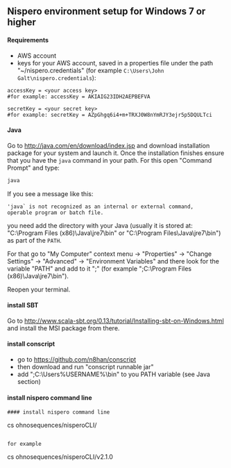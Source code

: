 ## Nispero environment setup for Windows 7 or higher

#### Requirements

* AWS account
* keys for your AWS account, saved in a properties file under the path "~/nispero.credentials" (for example `C:\Users\John Galt\nispero.credentials`):

```
accessKey = <your access key>
#for example: accessKey = AKIAIG23IDH2AEPBEFVA

secretKey = <your secret key>
#for example: secretKey = AZpGhgq6i4+m+TRXJ0W8nYmRJY3ejr5p5DQULTci
```

#### Java

Go to http://java.com/en/download/index.jsp and download installation package for your system and launch it. Once the installation finishes ensure that you have the `java` command in your path. For this open "Command Prompt" and type:

```bash
java
```

If you see a message like this:

```
'java` is not recognized as an internal or external command,
operable program or batch file.
```

you need add the directory with your Java (usually it is stored at: "C:\Program Files (x86)\Java\jre7\bin" or "C:\Program Files\Java\jre7\bin") as part of the `PATH`.

For that go to "My Computer" context menu -> "Properties" -> "Change Settings" -> "Advanced" -> "Environment Variables" and there look for the variable "PATH" and add to it ";<path to java>" (for example ";C:\Program Files (x86)\Java\jre7\bin").

Reopen your terminal.

#### install SBT

Go to http://www.scala-sbt.org/0.13/tutorial/Installing-sbt-on-Windows.html and install the MSI package from there.

#### install conscript

* go to https://github.com/n8han/conscript 
* then download and run "conscript runnable jar"
* add ";C:\Users\%USERNAME%\bin" to you PATH variable (see Java section)

#### install nispero command line

```
#### install nispero command line

```
cs ohnosequences/nisperoCLI/<version>
```

for example

```
cs ohnosequences/nisperoCLI/v2.1.0
```

```


